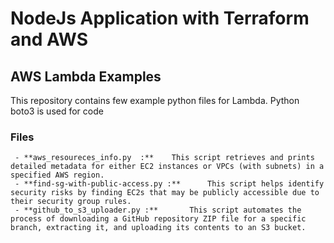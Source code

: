 # NodeJs Application with Terraform and AWS

## AWS Lambda Examples
This repository contains few example python files for Lambda. 
Python boto3 is used for code

### Files
```
 - **aws_resoureces_info.py  :**    This script retrieves and prints detailed metadata for either EC2 instances or VPCs (with subnets) in a specified AWS region.
 - **find-sg-with-public-access.py :**      This script helps identify security risks by finding EC2s that may be publicly accessible due to their security group rules.
 - **github_to_s3_uploader.py :**       This script automates the process of downloading a GitHub repository ZIP file for a specific branch, extracting it, and uploading its contents to an S3 bucket.
